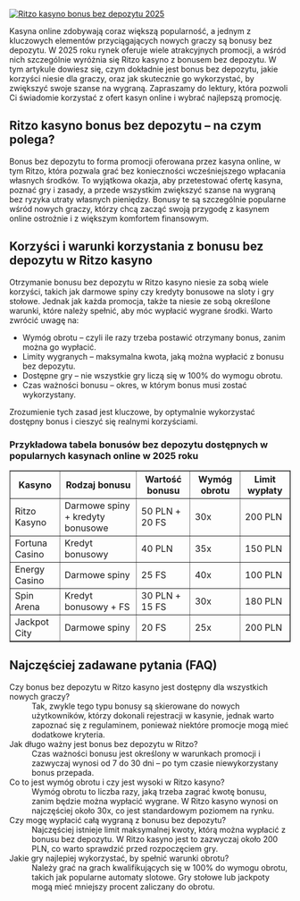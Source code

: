 [![Ritzo kasyno bonus bez depozytu 2025](https://123-caf.pages.dev/gitsignup.png)](https://vrmoo.ru/Bt82HjjY)

<div> <p>Kasyna online zdobywają coraz większą popularność, a jednym z kluczowych elementów przyciągających nowych graczy są bonusy bez depozytu. W 2025 roku rynek oferuje wiele atrakcyjnych promocji, a wśród nich szczególnie wyróżnia się Ritzo kasyno z bonusem bez depozytu. W tym artykule dowiesz się, czym dokładnie jest bonus bez depozytu, jakie korzyści niesie dla graczy, oraz jak skutecznie go wykorzystać, by zwiększyć swoje szanse na wygraną. Zapraszamy do lektury, która pozwoli Ci świadomie korzystać z ofert kasyn online i wybrać najlepszą promocję.</p>  <h2>Ritzo kasyno bonus bez depozytu – na czym polega?</h2> <p>Bonus bez depozytu to forma promocji oferowana przez kasyna online, w tym Ritzo, która pozwala grać bez konieczności wcześniejszego wpłacania własnych środków. To wyjątkowa okazja, aby przetestować ofertę kasyna, poznać gry i zasady, a przede wszystkim zwiększyć szanse na wygraną bez ryzyka utraty własnych pieniędzy. Bonusy te są szczególnie popularne wśród nowych graczy, którzy chcą zacząć swoją przygodę z kasynem online ostrożnie i z większym komfortem finansowym.</p>  <h2>Korzyści i warunki korzystania z bonusu bez depozytu w Ritzo kasyno</h2> <p>Otrzymanie bonusu bez depozytu w Ritzo kasyno niesie za sobą wiele korzyści, takich jak darmowe spiny czy kredyty bonusowe na sloty i gry stołowe. Jednak jak każda promocja, także ta niesie ze sobą określone warunki, które należy spełnić, aby móc wypłacić wygrane środki. Warto zwrócić uwagę na:</p> <ul>     <li>Wymóg obrotu – czyli ile razy trzeba postawić otrzymany bonus, zanim można go wypłacić.</li>     <li>Limity wygranych – maksymalna kwota, jaką można wypłacić z bonusu bez depozytu.</li>     <li>Dostępne gry – nie wszystkie gry liczą się w 100% do wymogu obrotu.</li>     <li>Czas ważności bonusu – okres, w którym bonus musi zostać wykorzystany.</li> </ul> <p>Zrozumienie tych zasad jest kluczowe, by optymalnie wykorzystać dostępny bonus i cieszyć się realnymi korzyściami.</p>  <h3>Przykładowa tabela bonusów bez depozytu dostępnych w popularnych kasynach online w 2025 roku</h3> <table border="1" cellpadding="5" cellspacing="0">     <thead>         <tr>             <th>Kasyno</th>             <th>Rodzaj bonusu</th>             <th>Wartość bonusu</th>             <th>Wymóg obrotu</th>             <th>Limit wypłaty</th>         </tr>     </thead>     <tbody>         <tr>             <td>Ritzo Kasyno</td>             <td>Darmowe spiny + kredyty bonusowe</td>             <td>50 PLN + 20 FS</td>             <td>30x</td>             <td>200 PLN</td>         </tr>         <tr>             <td>Fortuna Casino</td>             <td>Kredyt bonusowy</td>             <td>40 PLN</td>             <td>35x</td>             <td>150 PLN</td>         </tr>         <tr>             <td>Energy Casino</td>             <td>Darmowe spiny</td>             <td>25 FS</td>             <td>40x</td>             <td>100 PLN</td>         </tr>         <tr>             <td>Spin Arena</td>             <td>Kredyt bonusowy + FS</td>             <td>30 PLN + 15 FS</td>             <td>30x</td>             <td>180 PLN</td>         </tr>         <tr>             <td>Jackpot City</td>             <td>Darmowe spiny</td>             <td>20 FS</td>             <td>25x</td>             <td>200 PLN</td>         </tr>     </tbody> </table>  <h2>Najczęściej zadawane pytania (FAQ)</h2> <dl>     <dt>Czy bonus bez depozytu w Ritzo kasyno jest dostępny dla wszystkich nowych graczy?</dt>     <dd>Tak, zwykle tego typu bonusy są skierowane do nowych użytkowników, którzy dokonali rejestracji w kasynie, jednak warto zapoznać się z regulaminem, ponieważ niektóre promocje mogą mieć dodatkowe kryteria.</dd>      <dt>Jak długo ważny jest bonus bez depozytu w Ritzo?</dt>     <dd>Czas ważności bonusu jest określony w warunkach promocji i zazwyczaj wynosi od 7 do 30 dni – po tym czasie niewykorzystany bonus przepada.</dd>      <dt>Co to jest wymóg obrotu i czy jest wysoki w Ritzo kasyno?</dt>     <dd>Wymóg obrotu to liczba razy, jaką trzeba zagrać kwotę bonusu, zanim będzie można wypłacić wygrane. W Ritzo kasyno wynosi on najczęściej około 30x, co jest standardowym poziomem na rynku.</dd>      <dt>Czy mogę wypłacić całą wygraną z bonusu bez depozytu?</dt>     <dd>Najczęściej istnieje limit maksymalnej kwoty, którą można wypłacić z bonusu bez depozytu. W Ritzo kasyno jest to zazwyczaj około 200 PLN, co warto sprawdzić przed rozpoczęciem gry.</dd>      <dt>Jakie gry najlepiej wykorzystać, by spełnić warunki obrotu?</dt>     <dd>Należy grać na grach kwalifikujących się w 100% do wymogu obrotu, takich jak popularne automaty slotowe. Gry stołowe lub jackpoty mogą mieć mniejszy procent zaliczany do obrotu.</dd> </dl> </div>
